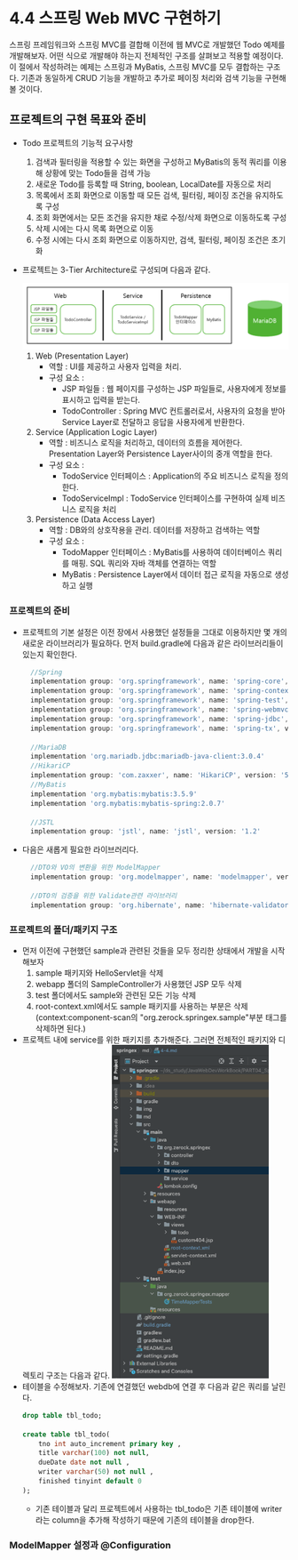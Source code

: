 # 4.4 스프링 Web MVC 구현하기

스프링 프레임워크와 스프링 MVC를 결합해 이전에 웹 MVC로 개발했던 Todo 예제를 개발해보자. 어떤 식으로 개발해야 하는지
전체적인 구조를 살펴보고 적용할 예정이다.<br>
이 절에서 작성하려는 예제는 스프링과 MyBatis, 스프링 MVC를 모두 결합하는 구조다. 기존과 동일하게 CRUD 기능을 개발하고
추가로 페이징 처리와 검색 기능을 구현해 볼 것이다.



## 프로젝트의 구현 목표와 준비
- Todo 프로젝트의 기능적 요구사항
  1. 검색과 필터링을 적용할 수 있는 화면을 구성하고 MyBatis의 동적 쿼리를 이용해 상황에 맞는 Todo들을 검색 가능
  2. 새로운 Todo를 등록할 때 String, boolean, LocalDate를 자동으로 처리
  3. 목록에서 조회 화면으로 이동할 때 모든 검색, 필터링, 페이징 조건을 유지하도록 구성
  4. 조회 화면에서는 모든 조건을 유지한 채로 수정/삭제 화면으로 이동하도록 구성
  5. 삭제 시에는 다시 목록 화면으로 이동
  6. 수정 시에는 다시 조회 화면으로 이동하지만, 검색, 필터링, 페이징 조건은 초기화

- 프로젝트는 3-Tier Architecture로 구성되며 다음과 같다. 
  
  <img src="../img/4-4-1.png">
  
  1. Web (Presentation Layer)
     - 역할 : UI를 제공하고 사용자 입력을 처리.
     - 구성 요소 : 
       - JSP 파일들 : 웹 페이지를 구성하는 JSP 파일들로, 사용자에게 정보를 표시하고 입력을 받는다.
       - TodoController : Spring MVC 컨트롤러로서, 사용자의 요청을 받아 Service Layer로 전달하고 응답을
       사용자에게 반환한다.
  2. Service (Application Logic Layer)
     - 역할 : 비즈니스 로직을 처리하고, 데이터의 흐름을 제어한다. Presentation Layer와 Persistence Layer사이의 
     중개 역할을 한다.
     - 구성 요소 :
       - TodoService 인터페이스 : Application의 주요 비즈니스 로직을 정의한다.
       - TodoServiceImpl : TodoService 인터페이스를 구현하여 실제 비즈니스 로직을 처리
  3. Persistence (Data Access Layer)
     - 역할 : DB와의 상호작용을 관리. 데이터를 저장하고 검색하는 역할
     - 구성 요소 :
       - TodoMapper 인터페이스 : MyBatis를 사용하여 데이터베이스 쿼리를 매핑. SQL 쿼리와 자바 객체를 연결하는 역할
       - MyBatis : Persistence Layer에서 데이터 접근 로직을 자동으로 생성하고 실행



### 프로젝트의 준비
- 프로젝트의 기본 설정은 이전 장에서 사용했던 설정들을 그대로 이용하지만 몇 개의 새로운 라이브러리가 필요하다. 먼저 build.gradle에
다음과 같은 라이브러리들이 있는지 확인한다.
  ```groovy
    //Spring
    implementation group: 'org.springframework', name: 'spring-core', version: '5.3.19'
    implementation group: 'org.springframework', name: 'spring-context', version: '5.3.19'
    implementation group: 'org.springframework', name: 'spring-test', version: '5.3.19'
    implementation group: 'org.springframework', name: 'spring-webmvc', version: '5.3.19'
    implementation group: 'org.springframework', name: 'spring-jdbc', version: '5.3.19'
    implementation group: 'org.springframework', name: 'spring-tx', version: '5.3.19'
  
    //MariaDB
    implementation 'org.mariadb.jdbc:mariadb-java-client:3.0.4'
    //HikariCP
    implementation group: 'com.zaxxer', name: 'HikariCP', version: '5.0.1'
    //MyBatis
    implementation 'org.mybatis:mybatis:3.5.9'
    implementation 'org.mybatis:mybatis-spring:2.0.7'
  
    //JSTL
    implementation group: 'jstl', name: 'jstl', version: '1.2'
  ```
- 다음은 새롭게 필요한 라이브러리다.
  ```groovy
    //DTO와 VO의 변환을 위한 ModelMapper
    implementation group: 'org.modelmapper', name: 'modelmapper', version: '3.0.0'
  
    //DTO의 검증을 위한 Validate관련 라이브러리
    implementation group: 'org.hibernate', name: 'hibernate-validator', version: '6.2.1.Final'
  ```


### 프로젝트의 폴더/패키지 구조
- 먼저 이전에 구현했던 sample과 관련된 것들을 모두 정리한 상태에서 개발을 시작해보자
  1. sample 패키지와 HelloServlet을 삭제
  2. webapp 폴더의 SampleController가 사용했던 JSP 모두 삭제
  3. test 폴더에서도 sample와 관련된 모든 기능 삭제
  4. root-context.xml에서도 sample 패키지를 사용하는 부분은 삭제 
  (context:component-scan의 "org.zerock.springex.sample"부분 태그를 삭제하면 된다.)
- 프로젝트 내에 service를 위한 패키지를 추가해준다. 그러면 전체적인 패키지와 디렉토리 구조는 다음과 같다.
  <img src="../img/4-4-2.png" height="600">
- 테이블을 수정해보자. 기존에 연결했던 webdb에 연결 후 다음과 같은 쿼리를 날린다.
  ```sql
  drop table tbl_todo;
  
  create table tbl_todo(
      tno int auto_increment primary key ,
      title varchar(100) not null,
      dueDate date not null ,
      writer varchar(50) not null ,
      finished tinyint default 0
  );
  ```
  - 기존 테이블과 달리 프로젝트에서 사용하는 tbl_todo은 기존 테이블에 writer라는 column을 추가해
  작성하기 때문에 기존의 테이블을 drop한다.



### ModelMapper 설정과 @Configuration
























